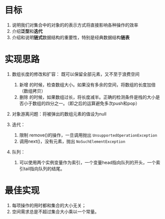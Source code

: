 # 目标
1. 说明我们对集合中的对象的的表示方式将直接影响各种操作的效率
2. 介绍**泛型**和**迭代**
3. 介绍和说明**链式**数据结构的重要性，特别是经典数据结构**链表**


# 实现思路
1. 数组长度的修改和扩容： 既可以保留全部元素，又不至于浪费空间
    1. 新增 的时候，检查数组大小。如果没有多余的空间，将数组的长度加倍（数组拷贝）
    2. 删除 的时候，如果数组过长，将长度减半。正确的检测条件是栈的大小是否小于数组的四分之一。（即之后的运算避免多次push和pop）

2. 对象游离问题：将被弹出的数组元素的值设为null

3. 迭代：
    1. 限制 remove()的操作，一旦调用抛出 `UnsupportedOperationException`
    2. 调用next()，没有元素，抛出 `NoSuchElementException`
    
4. 队列：
    1. 可以使用两个实例变量作为索引，一个变量head指向队列的开头，一个索引tail指向队列的结尾。
    
    
    
# 最佳实现
1. 每项操作的用时都和集合的大小无关；
2. 空间需求总是不超过集合大小乘以一个常量。
   